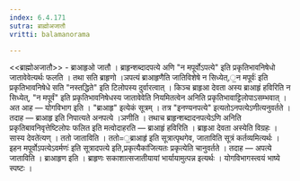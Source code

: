 ```yaml
---
index: 6.4.171
sutra: ब्राह्मोअजातौ
vritti: balamanorama

---
```

<<ब्राह्मोअजातौ>> - ब्राआहृओ जातौ । ब्राहृन्शब्दादपत्ये अणि "न मपूर्वोऽपत्ये" इति प्रकृतिभावनिषेधो जातावेवेत्यर्थः फलति । तथा सति ब्राहृणो ।ञपत्यं ब्राआहृणैति जातिविशेषे न सिध्येत्,॒न मपूर्वः॑ इति प्रकृतिभावनिषेधे सति "नस्तद्धिते" इति टिलोपस्य दुर्वारत्वात् । किञ्च ब्राहृआ देवता अस्य ब्राआहृं हविरिति न सिध्येत्, "न मपूर्वं" इति प्रकृतिभावनिषेधस्य जातावेवेति नियमितत्वेन अनिति प्रकृतिभावाट्टिलोपाऽसम्भवात् । अत आह — योगविभाग इति । "ब्राआहृ" इत्येकं सूत्रम् । तत्र "इनण्यनपत्ये" इत्यतोऽनपत्येऽणीत्यनुवर्तते । तदाह — ब्राआहृ इति निपात्यते अनपत्ये ।ञणीति । तथाच ब्राहृन्शब्दादनपत्येऽणि अनिति प्रकृतिबावनिवृत्तेष्टिलोपः फलित इति मत्वोदाहरति — ब्राआहृं हविरिति । ब्राहृआ देवता अस्येति विग्रहः ।सास्य देवते॑त्यण् । ततो जाताविति । ततो=॒ब्राआहृ॑ इति सूत्रात्पृथगेव, जाताविति सूत्रं कर्तव्यमित्यर्थः । इहन मपूर्वोऽपत्येऽवर्मणः॑ इति सूत्रादपत्ये इति,प्रकृत्यैका॑जित्यतः प्रकृत्येति चानुवर्तते । तदाह — अपत्ये जाताविति । ब्राआहृण इति । ब्राहृणः सकाशात्सजातीयायां भार्यायामुत्पन्न इत्यर्थः । योगविभागस्त्वयं भाष्ये स्पष्टः ।
